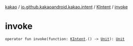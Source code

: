 [kakao](../../index.md) / [io.github.kakaoandroid.kakao.intent](../index.md) / [KIntent](index.md) / [invoke](./invoke.md)

# invoke

`operator fun invoke(function: `[`KIntent`](index.md)`.() -> `[`Unit`](https://kotlinlang.org/api/latest/jvm/stdlib/kotlin/-unit/index.html)`): `[`Unit`](https://kotlinlang.org/api/latest/jvm/stdlib/kotlin/-unit/index.html)